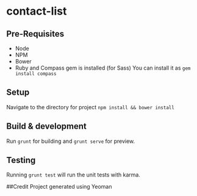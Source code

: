 # contact-list

## Pre-Requisites
- Node
- NPM
- Bower
- Ruby and Compass gem is installed (for Sass)
  You can install it as `gem install compass`

## Setup
Navigate to the directory for project
`npm install && bower install`

## Build & development
Run `grunt` for building and `grunt serve` for preview.

## Testing
Running `grunt test` will run the unit tests with karma.


##Credit
Project generated using Yeoman
